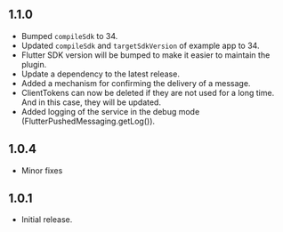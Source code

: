 ## 1.1.0

* Bumped `compileSdk` to 34.
* Updated `compileSdk` and `targetSdkVersion` of example app to 34.
* Flutter SDK version will be bumped to make it easier to maintain the plugin.
* Update a dependency to the latest release.
* Added a mechanism for confirming the delivery of a message.
* ClientTokens can now be deleted if they are not used for a long time. And in this case, they will be updated.
* Added logging of the service in the debug mode (FlutterPushedMessaging.getLog()).

## 1.0.4

* Minor fixes

## 1.0.1

* Initial release.
